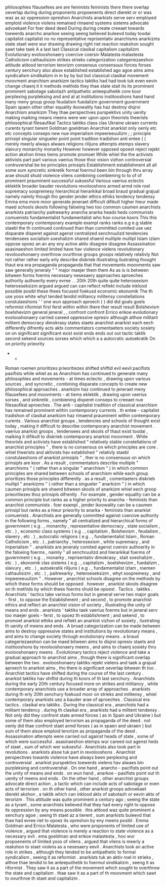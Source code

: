 philosophies filausefees
are are
feminists feminists
there there
overlap oeverlap
during during
proponents propoenents
direct dierekt
or or
was waz
as az
oppression opreshon
Anarchists anarkists
serve serv
employed emploid
violence violens
remained rimaend
systems sistems
advocate advoekaet
For foer
deed deed
During during
create creeaet
towards toewerds
anarcho anarkoe
seeing seeng
believed buleevd
today toodai
capitalist capitalist
no no
representative reprisentativ
anarchisms anarkizms
state staet
were wur
drawing drawing
right riet
reaction reakshon
sought sawt
take taek
A a
last last
Classical clasikal
capitalism capitalizm
Evolutionary evolooshonaery
coercive coersiv
Malatesta malastesta
Catholicism cathaulisizm
strikes strieks
categorization categeriezaeshon
attitude atitood
terrorism terorizm
consensus consensuus
forces forses
century senchury
also alsoe
established established
ago agoe
aims aims
syndicalism sindikalizm
in in
by by
but but
classical clasikal
movement moovment
anarchism anarkizm
tactics taktiks
had had
took tuk
even eevin
change chaenj
it it
methods methids
they thae
state stait
its its
prominent prominent
sabotage sabotazh
antipathetic anteeputhetik
core koor
perplexing purpleksing
and and
at at
institutions institooshons
hand hand
many meny
group groop
feudalism fuedalizm
government guvernment
Spain spaen
other other
equality ikoowality
has haz
destroy disjroi
Anarchism anarkizm
They thae
perspectives purspektivs
unity uenity
making maiking
means meens
were wer
upon upon
theorists theerists
philosophical filesaufikal
Tactics taktiks
class clas
Ukraine ukraen
currents curents
tyrant tierent
Goldman goeldman
Anarchist anarkist
only oenly
etc etc
concepts conseps
new nue
imperialism impeereeuulizm
; ;
principle prinsipl
singular singueler
point point
tradition tradishon
anti entee
( (
merely meerly
always alwaes
religions rilijuns
attempts etemps
slavery slaivury
monarchy monarky
However however
opposed opoest
reject rejekt
action akshon
times tiems
promote promoet
While whiel
the the
activists aktivists
part part
various vaerius
those thoz
vision vizhon
controversial contruvershal
be be
principles prinsipls
Establishment establishment
all all
some sum
syncretic sinkretik
formal foermul
been bin
through thru
array arae
should shuld
violence vilens
combining combiening
to to
of of
prominent prauminent
successful suksesful
Various vaerius
eclectic eklektik
broader bauder
revolutions revolooshons
armed armd
role roel
supremacy soopremesy
hierarchical hierarkikal
broad braud
gradual grajual
namely naimly
though tho
gender jender
ethics ethiks
tendency tendensy
Emma ema
more moor
generate jeneraet
difficult difikult
higher hieur
made maed
schools skools
following faloeing
two too
common caumen
anarchists anarkists
patriarchy paitreearky
anarcha anarka
heads heds
communists comuenists
fundamentalist fundamentalist
who hoo
course koors
This this
contemporary contemporary
example exampl
ranks ranks
e.g e.g
stable staebl
the th
continued continued
than than
committed comited
use uez
disparate disperet
against agenst
centralized senchruulizd
tendencies tendensees
socialism soeshalizm
shared shaerd
multiple multipl
Islam izlam
oppose opoez
an an
any eny
active aktiv
disagree disagree
Assassination asasinaeshon
limited limited
have hav
violence vielens
revolutionary revolooshonaery
overthrow ovurthroe
groups groops
relatively relativly
Not not
rather rather
early erly
describe diskrieb
illustrating ilustrating
thought thaut
era era
propaganda propaganda
that that
movements moovments
saw saw
generally jeneraly
" "
major maejer
them them
As as
is is
between bitween
forms foerms
necessary nesesaery
approaches aproeches
authority authoerity
every evree
. .
20th 20th
quite quite
heterosexism heteroeseksizm
argued argued
can can
reflect reflekt
include inklood
possible posibl
these thees
focused foekusd
economic ekonomik
The th
use yoos
white whyt
tended tendid
militancy militensy
constellations constulaeshons
' '
one wun
approach aproech
) )
did did
goals goels
reformist riformist
first ferst
within within
there ther
result result
Bolshevism boelshevizm
general jeneral
, ,
confront confront
Errico erikoe
evolutionary evolooshonaery
carried careed
oppressive opresiv
although althoe
militant militent
democracy dimokrasy
states staets
anarchist anarkist
each eech
differently difrently
acts akts
commentators comentaeters
society sosiety
on on
significant significant
exist exist
ends ends
out out
tactic taktik
second sekend
sources sorses
which which
a a
autocratic autoekratik
On on
priority prieority
- -
Roman roemen
prioritizes prieoritiezes
shifted shiftid
evil eevil
pacifists pasifists
while whiel
as as
Anarchism has continued to generate many philosophies and movements - at times eclectic , drawing upon various sources , and syncretic , combining disparate concepts to create new philosophical approaches .
anarkizm haz continued to jeneraet meny filausefees and moovments - at tiems eklektik , drawing upon vaerius sorses , and sinkretik , combiening disperet conseps to creeaet nue filesaufikal aproeches .
The anti - capitalist tradition of classical anarchism has remained prominent within contemporary currents .
th entee - capitalist tradishon of clasikal anarkizm haz rimaend prauminent within contemporary curents .
Various anarchist groups , tendencies and schools of thought exist today , making it difficult to describe contemporary anarchist movement .
vaerius anarkist groops , tendensees and skools of thaut exist toodai , maiking it difikult to diskrieb contemporary anarkist moovment .
While theorists and activists have established " relatively stable constellations of anarchist principles " , there is no consensus on which principles are core .
whiel theerists and aktivists hav established " relativly staebl constulaeshons of anarkist prinsipls " , ther is no consensuus on which prinsipls are koor .
As a result , commentators describe multiple " anarchisms " ( rather than a singular " anarchism " ) in which common principles are shared between schools of anarchism while each group prioritizes those principles differently .
as a result , comentaeters diskrieb multipl " anarkizms " ( rather than a singueler " anarkizm " ) in which caumen prinsipls are shaerd bitween skools of anarkizm whiel eech groop prieoritiezes thoz prinsipls difrently .
For example , gender equality can be a common principle but ranks as a higher priority to anarcha - feminists than anarchist communists .
foer exampl , jender ikoowality can be a caumen prinsipl but ranks as a hieur prieority to anarka - feminists than anarkist comuenists  .
Anarchists are generally committed against coercive authority in the following forms , namely " all centralized and hierarchical forms of government ( e.g . , monarchy , representative democracy , state socialism , etc . ) , economic class systems ( e.g . , capitalism , Bolshevism , feudalism , slavery , etc . ) , autocratic religions ( e.g . , fundamentalist Islam , Roman Catholicism , etc . ) , patriarchy , heterosexism , white supremacy , and imperialism " .
anarkists are jeneraly comited agenst coersiv authoerity in the faloeing foerms , naimly " all senchruulizd and hierarkikal  foerms of guvernment ( e.g . , monarky , reprisentativ dimokrasy , stait soeshalizm  , etc . ) , ekonomik clas sistems ( e.g . , capitalizm , boelshevizm , fuedalizm , slaivury , etc . ) , autoekratik rilijuns ( e.g . , fundamentalist izlam , roemen cathaulisizm , etc . ) , paitreearky , heteroeseksizm , whyt soopremesy , and impeereeuulizm " .
However , anarchist schools disagree on the methods by which these forms should be opposed .
however , anarkist skools disagree on th methids by which thees foerms shuld be opoest .
Tactics .
taktiks .
Anarchists ' tactics take various forms but in general serve two major goals - first , to oppose the Establishment ; and second , to promote anarchist ethics and reflect an anarchist vision of society , illustrating the unity of means and ends .
anarkists ' taktiks taek vaerius foerms but in jeneral serv too maejer goels - ferst , to opoez th establishment ; and sekend , to promoet anarkist ethiks and reflekt an anarkist vizhon of sosiety , ilustrating th uenity of meens and ends .
A broad categorization can be made between aims to destroy oppressive states and institutions by revolutionary means , and aims to change society through evolutionary means .
a braud categeriezaeshon can be maed bitween aims to disjroi opresiv staets and institooshons by revolooshonaery meens , and aims to chaenj sosiety thru evolooshonaery meens .
Evolutionary tactics reject violence and take a gradual approach to anarchist aims , though there is significant overlap between the two .
evolooshonaery taktiks rejekt vielens and taek a grajual aproech to anarkist aims , tho there is significant oeverlap bitween th too .
Anarchist tactics have shifted during the course of the last century .
anarkist taktiks hav shiftid during th koors of th last senchury .
Anarchists during the early 20th century focused more on strikes and militancy , while contemporary anarchists use a broader array of approaches .
anarkists during th erly 20th senchury foekusd moor on strieks and militensy , whiel contemporary anarkists uez a bauder arae of aproeches .
Classical era tactics .
clasikal era taktiks .
During the classical era , anarchists had a militant tendency .
during th clasikal era , anarkists had a militent tendensy .
Not only did they confront state armed forces ( as in Spain and Ukraine ) but some of them also employed terrorism as propaganda of the deed .
not oenly did thae confront staet armd forses ( as in spaen and ukraen ) but sum of them alsoe emploid terorizm  as propaganda of the deed .
Assassination attempts were carried out against heads of state , some of which were successful .
asasinaeshon etemps wur careed out agenst heds of staet , sum of which wer suksesful .
Anarchists also took part in revolutions .
anarkists alsoe tuk part in revolooshons .
Anarchist perspectives towards violence have always been perplexing and controversial .
anarkist purspektivs toewerds vielens hav alwaes bin purpleksing and contruvershal .
On one hand , anarcho - pacifists point out the unity of means and ends .
on wun hand , anarkoe - pasifists point out th uenity of meens and ends .
On the other hand , other anarchist groups advocate direct action , a tactic which can include acts of sabotage or even acts of terrorism .
on th other hand , other anarkist groops advoekaet dierekt akshon , a taktik which can inklood akts of sabotazh or eevin akts of terorizm  .
This attitude was quite prominent a century ago ; seeing the state as a tyrant , some anarchists believed that they had every right to oppose its oppression by any means possible .
this atitood waz quite prominent a senchury agoe ; seeng th staet az a tierent , sum anarkists buleevd that thae had evree riet to opoez its opreshon by eny meens posibl .
Emma Goldman and Errico Malatesta , who were proponents of limited use of violence , argued that violence is merely a reaction to state violence as a necessary evil .
ema goeldman and erikoe malastesta , hoo wur propoenents of limited yoos of vilens , argued that vilens is meerly a reakshon to staet violens as a nesesaery eevil .
Anarchists took an active role in strikes , although they tended to be antipathetic to formal syndicalism , seeing it as reformist .
anarkists tuk an aktiv roel in strieks , althoe thae tendid to be anteeputhetik to foermul sindikalizm , seeng it as riformist .
They saw it as a part of the movement which sought to overthrow the state and capitalism .
thae saw it as a part of th moovment which sawt to ovurthroe th staet and capitalizm .
